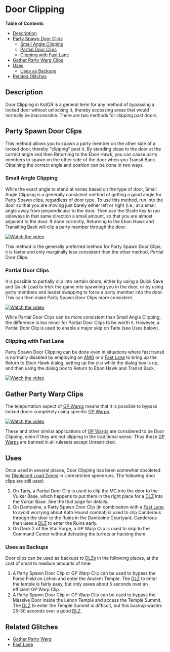 # Door Clipping

**Table of Contents**
- [Description](#description)
- [Party Spawn Door Clips](#party-spawn-door-clips)
  - [Small Angle Clipping](#small-angle-clipping)
  - [Partial Door Clips](#partial-door-clips)
  - [Clipping with Fast Lane](#clipping-with-fast-lane)
- [Gather Party Warp Clips](#gather-party-warp-clips)
- [Uses](#uses)
  - [Uses as Backups](#uses-as-backups)
- [Related Glitches](#related-glitches) 

## Description

Door Clipping in KotOR is a general term for any method of bypassing a locked door without unlocking it, thereby accessing areas that would normally be inaccessible.  There are two methods for clipping past doors.

## Party Spawn Door Clips

This method allows you to spawn a party member on the other side of a locked door, thereby "clipping" past it.  By standing close to the door at the correct angle and then Returning to the Ebon Hawk, you can cause party members to spawn on the other side of the door when you Transit Back.  Obtaining the correct angle and position can be done in two ways.

### Small Angle Clipping

While the exact angle to stand at varies based on the type of door, Small Angle Clipping is a generally consistent method of getting a good angle for Party Spawn clips, regardless of door type.  To use this method, run into the door so that you are moving just barely either left or right (i.e., at a small angle away from perpendicular to the door.  Then use the Strafe key to run sideways in that same direction a small amount, so that you are almost adjacent to the door.  If done correctly, Returning to the Ebon Hawk and Transiting Back will clip a party member through the door.

[![Watch the video](https://img.youtube.com/vi/x1p6ln876ik/maxresdefault.jpg)](https://youtu.be/x1p6ln876ik)

This method is the generally preferred method for Party Spawn Door Clips; it is faster and only marginally less consistent than the other method, Partial Door Clips.

### Partial Door Clips

It is possible to partially clip into certain doors, either by using a Quick Save and Quick Load to trick the game into spawning you in the door, or by using party members and leader swapping to force a party member into the door.  This can then make Party Spawn Door Clips more consistent.

[![Watch the video](https://img.youtube.com/vi/f0JmlFnvRiE/maxresdefault.jpg)](https://youtu.be/f0JmlFnvRiE)

While Partial Door Clips can be more consistent than Small Angle Clipping, the difference is too minor for Partial Door Clips to be worth it.  However, a Partial Door Clip is used to enable a major skip on Taris (see Uses below).

### Clipping with Fast Lane

Party Spawn Door Clipping can be done even in situations where fast transit is normally disabled by employing an [AMG](<Anywhere Menu Glitch>) or a [Fast Lane](<Fast Lane>) to bring up the Return to Ebon Hawk dialog, setting up the clip while the dialog box is up, and then using the dialog box to Return to Ebon Hawk and Transit Back.

[![Watch the video](https://img.youtube.com/vi/m3MhIZohSsA/maxresdefault.jpg)](https://youtu.be/m3MhIZohSsA)

## Gather Party Warp Clips

The teleportation aspect of [GP Warps](<../Techniques/GP Warp>) means that it is possible to bypass locked doors completely using specific [GP Warps](<../Techniques/GP Warp>).

[![Watch the video](https://img.youtube.com/vi/ufqDxgQ3LBQ/maxresdefault.jpg)](https://youtu.be/ufqDxgQ3LBQ)

These and other similar applications of [GP Warps](<../Techniques/GP Warp>) are considered to be Door Clipping, even if they are not clipping in the traditional sense.  Thus these [GP Warps](<../Techniques/GP Warp>) are banned in all rulesets except Unrestricted.

## Uses

Once used in several places, Door Clipping has been somewhat obsoleted by [Displaced Load Zones](<Displaced Load Zone>) in Unrestricted speedruns.  The following door clips are still used:

1. On Taris, a Partial Door Clip is used to clip the MC into the door to the Vulkar Base, which happens to put them in the right place for a [DLZ](<Displaced Load Zone#vulkar-base-dlz>) into the Vulkar Base.  See the that page for details.
2. On Dantooine, a Party Spawn Door Clip (in combination with a [Fast Lane](<Fast Lane>) to avoid worrying about Kath Hound combat) is used to clip Canderous through the door to the Ruins in the Dantooine Courtyard.  Canderous then uses a [DLZ](<Displaced Load Zone#ruins-entry-dlz>) to enter the Ruins early.
3. On Deck 2 of the Star Forge, a GP Warp Clip is used to skip to the Command Center without defeating the turrets or hacking them.

### Uses as Backups

Door clips can be used as backups to [DLZs](<Displaced Load Zone>) in the following places, at the cost of small to medium amounts of time:

1. A Party Spawn Door Clip or GP Warp Clip can be used to bypass the Force Field on Lehon and enter the Ancient Temple.  The [DLZ](<Displaced Load Zone#temple-entry-dlz>) to enter the temple is fairly easy, but only saves about 5 seconds over an efficient GP Warp Clip.
2. A Party Spawn Door Clip or GP Warp Clip can be used to bypass the Massive Door inside the Lehon Temple and access the Temple Summit.  The [DLZ](<Displaced Load Zone#temple-summit-dlz>) to enter the Temple Summit is difficult, but this backup wastes 25-30 seconds over a good [DLZ](<Displaced Load Zone#temple-summit-dlz>).

## Related Glitches

* [Gather Party Warp](<../Techniques/GP Warp>)
* [Fast Lane](<Fast Lane>)
